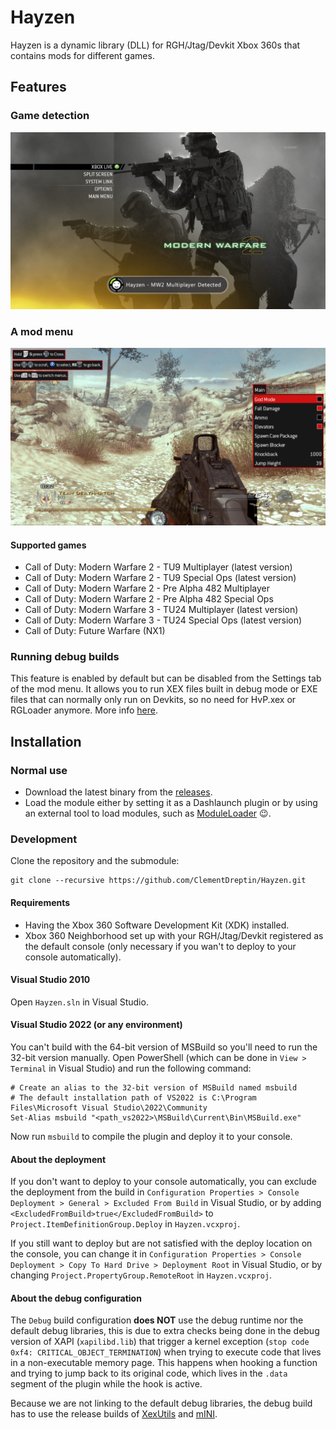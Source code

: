 # Hayzen

Hayzen is a dynamic library (DLL) for RGH/Jtag/Devkit Xbox 360s that contains mods for different games.

## Features

### Game detection

![MW2 Multiplayer Detected](./resources/screenshots/mw2-xnotify.png)

### A mod menu

![MW2 Multiplayer Detected](./resources/screenshots/mw2-menu.png)

#### Supported games

-   Call of Duty: Modern Warfare 2 - TU9 Multiplayer (latest version)
-   Call of Duty: Modern Warfare 2 - TU9 Special Ops (latest version)
-   Call of Duty: Modern Warfare 2 - Pre Alpha 482 Multiplayer
-   Call of Duty: Modern Warfare 2 - Pre Alpha 482 Special Ops
-   Call of Duty: Modern Warfare 3 - TU24 Multiplayer (latest version)
-   Call of Duty: Modern Warfare 3 - TU24 Special Ops (latest version)
-   Call of Duty: Future Warfare (NX1)

### Running debug builds

This feature is enabled by default but can be disabled from the Settings tab of the mod menu. It allows you to run XEX files built in debug mode or EXE files that can normally only run on Devkits, so no need for HvP.xex or RGLoader anymore. More info [here](docs/debug-builds.md).

## Installation

### Normal use

-   Download the latest binary from the [releases](https://github.com/ClementDreptin/Hayzen/releases).
-   Load the module either by setting it as a Dashlaunch plugin or by using an external tool to load modules, such as [ModuleLoader](https://github.com/ClementDreptin/ModuleLoader) :wink:.

### Development

Clone the repository and the submodule:

```
git clone --recursive https://github.com/ClementDreptin/Hayzen.git
```

#### Requirements

-   Having the Xbox 360 Software Development Kit (XDK) installed.
-   Xbox 360 Neighborhood set up with your RGH/Jtag/Devkit registered as the default console (only necessary if you wan't to deploy to your console automatically).

#### Visual Studio 2010

Open `Hayzen.sln` in Visual Studio.

#### Visual Studio 2022 (or any environment)

You can't build with the 64-bit version of MSBuild so you'll need to run the 32-bit version manually. Open PowerShell (which can be done in `View > Terminal` in Visual Studio) and run the following command:

```PS1
# Create an alias to the 32-bit version of MSBuild named msbuild
# The default installation path of VS2022 is C:\Program Files\Microsoft Visual Studio\2022\Community
Set-Alias msbuild "<path_vs2022>\MSBuild\Current\Bin\MSBuild.exe"
```

Now run `msbuild` to compile the plugin and deploy it to your console.

#### About the deployment

If you don't want to deploy to your console automatically, you can exclude the deployment from the build in `Configuration Properties > Console Deployment > General > Excluded From Build` in Visual Studio, or by adding `<ExcludedFromBuild>true</ExcludedFromBuild>` to `Project.ItemDefinitionGroup.Deploy` in `Hayzen.vcxproj`.

If you still want to deploy but are not satisfied with the deploy location on the console, you can change it in `Configuration Properties > Console Deployment > Copy To Hard Drive > Deployment Root` in Visual Studio, or by changing `Project.PropertyGroup.RemoteRoot` in `Hayzen.vcxproj`.

#### About the debug configuration

The `Debug` build configuration **does NOT** use the debug runtime nor the default debug libraries, this is due to extra checks being done in the debug version of XAPI (`xapilibd.lib`) that trigger a kernel exception (`stop code 0xf4: CRITICAL_OBJECT_TERMINATION`) when trying to execute code that lives in a non-executable memory page. This happens when hooking a function and trying to jump back to its original code, which lives in the `.data` segment of the plugin while the hook is active.

Because we are not linking to the default debug libraries, the debug build has to use the release builds of [XexUtils](https://github.com/ClementDreptin/XexUtils) and [mINI](https://github.com/ClementDreptin/Hayzen/tree/master/deps/mINI).
